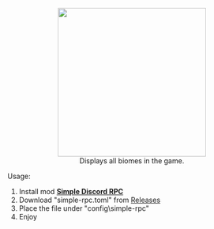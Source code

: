 <p align="center">
  <img src="https://raw.githubusercontent.com/h6rd/assets/main/srpc.gif" width="300px" draggable="false"><br>
  Displays all biomes in the game.
</p>

Usage:
1. Install mod [**Simple Discord RPC**](https://www.curseforge.com/minecraft/mc-mods/simple-discord-rpc)
2. Download "simple-rpc.toml" from [Releases](https://github.com/h6rd/SimpleRPC-Biomes/releases)
3. Place the file under "config\simple-rpc"
4. Enjoy

